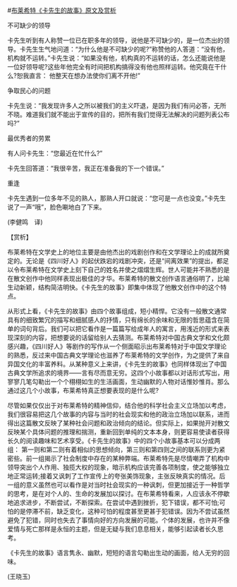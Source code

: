 #[布莱希特《卡先生的故事》原文及赏析](https://www.vrrw.net/wx/12301.html)

不可缺少的领导

卡先生听到有人称赞一位已在职多年的领导，说他是不可缺少的，是一位杰出的领导。卡先生生气地问道：“为什么他是不可缺少的呢?”称赞他的人答道：“没有他，机构就不运转。”卡先生说：“如果没有他，机构真的不运转的话，怎么还能说他是一位好领导呢?这些年他完全有时间把机构搞得没有他也照样运转。他究竟在干什么?恕我直言： 他整天在想办法使你们离不开他!”

争取民心的问题

卡先生说：“我发现许多人之所以被我们的主义吓退，是因为我们有问必答，无所不晓。难道我们就不能出于宣传的目的，把所有我们觉得无法解决的问题列表公布吗?”

最优秀者的劳累

有人问卡先生：“您最近在忙什么?”

卡先生回答道：“我很辛苦，我正在准备我的下一个错误。”

重逢

卡先生遇到一位多年不见的熟人，那熟人开口就说：“您可是一点也没变。”卡先生说了一声“哦”，脸色唰地白了下来。

(李健鸣　译)



【赏析】

布莱希特在文学史上的地位主要是由他杰出的戏剧创作和在文学理论上的成就所奠定的。无论是《四川好人》的起伏跌宕的戏剧冲突，还是“间离效果”的提出，都足以令布莱希特在文学史上刻下自己的姓名并使之熠熠生辉。世人可能并不熟悉的是在散文创作中他同样表现出极佳的才华。布莱希特的散文创作语言通俗明了，比喻生动新颖，结构简洁明快。《卡先生的故事》即集中体现了他散文创作中的这个特点。

从形式上看，《卡先生的故事》由四个故事组成，短小精悍。它没有一般散文通常具有的细致繁冗的描写和细腻感人的抒情，只有绵长的余味和无限的哲思蕴含在简单的词句背后。我们可以把它看作是一篇篇写给成年人的寓言，用浅近的形式来表现深刻的内容，把想要说的话留给别人去猜测。布莱希特对中国古典文学和文化颇感兴趣，《四川好人》等剧作的写作从一个侧面昭示出布莱希特对于中国文学理论的熟悉，反过来中国古典文学理论也滋养了布莱希特的文学创作，为之提供了来自异国文化的丰富养料。从某种意义上来讲，《卡先生的故事》也同样体现出了中国古典文学所追求的境界——言有尽而意无穷。这四个小故事都以对话形式写出，用寥寥几笔勾勒出一个个栩栩如生的生活画面，生动幽默的人物对话惟妙惟肖。那么通过这几个小故事，布莱希特真正想要表现的是什么呢?

尽管如果仅仅出于对布莱希特的精神信仰，结合他的科学社会主义立场加以考虑，我们很容易把这几个故事的内容与当时的社会现实和他的政治立场加以联系，进而得出这篇散文反映了某种社会问题和政治倾向的结论。但实际上，如果抛开对散文反映某个具体问题的推理和揣测，重新回到单纯的文本本身，则更容易使读者获得长久的阅读趣味和艺术享受。《卡先生的故事》中的四个小故事基本可以分成两组： 第一则和第二则有着相似的思想倾向，第三则和第四则之间的联系则更为紧密些。前一组揭示了社会制度中存在的某种弊端。布莱希特先是尽情嘲弄了机构中领导突出个人作用、独揽大权的现象，暗示机构应该完善各项制度，使之能够独立地正常运转;接着又讽刺了工作宣传上的夸张美饰现象，主张反映真实的情况。后一组的意义虽然也可以看作是对当时社会现实的一种讽刺，但更加接近于一种哲学的思考，是在对个人的、生命的发展加以探讨。在布莱希特看来，人应该永不停歇地追求进步，不断尝试，不断探索。在尝试中遇到挫折，犯下错误，都不可怕;可怕的是停滞不前，缺乏变化，这种可怕的程度甚至更甚于犯错误。因为不尝试虽然避免了犯错，同时也失去了事情向好的方向发展的可能。个体的发展，也许并不像爱情与死亡那样是永恒的主题，但是无疑与我们息息相关，能够引起读者长久思考。

《卡先生的故事》语言隽永、幽默，短短的语言勾勒出生动的画面，给人无穷的回味。

(王晓玉)

